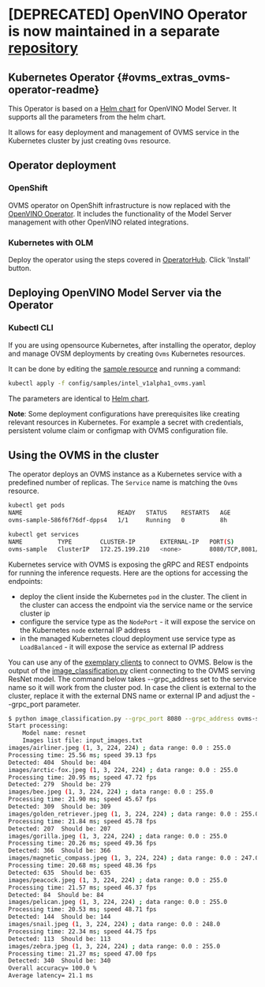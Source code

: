 # [DEPRECATED] OpenVINO Operator is now maintained in a separate [repository](https://github.com/openvinotoolkit/operator#openshift-and-kubernetes-operator)

## Kubernetes Operator {#ovms_extras_ovms-operator-readme}
This Operator is based on a [Helm chart](https://github.com/openvinotoolkit/model_server/tree/v2021.3/deploy) for OpenVINO Model Server. 
It supports all the parameters from the helm chart.

It allows for easy deployment and management of OVMS service in the Kubernetes cluster by just creating `Ovms` resource.

## Operator deployment

### OpenShift

OVMS operator on OpenShift infrastructure is now replaced with the [OpenVINO Operator](https://github.com/openvinotoolkit/model_server/blob/releases/2022/3/extras/openvino-operator-openshift).
It includes the functionality of the Model Server management with other OpenVINO related integrations.

### Kubernetes with OLM

Deploy the operator using the steps covered in [OperatorHub](https://operatorhub.io/operator/ovms-operator). Click 'Install' button.


## Deploying OpenVINO Model Server via the Operator

### Kubectl CLI

If you are using opensource Kubernetes, after installing the operator, deploy and manage OVSM deployments by creating `Ovms` Kubernetes resources.

It can be done by editing the [sample resource](https://github.com/openvinotoolkit/model_server/blob/releases/2022/3/extras/ovms-operator/config/samples/intel_v1alpha1_ovms.yaml) and running a command:

```bash
kubectl apply -f config/samples/intel_v1alpha1_ovms.yaml
```

The parameters are identical to [Helm chart](https://github.com/openvinotoolkit/operator/tree/main/helm-charts/ovms).

<b>Note</b>: Some deployment configurations have prerequisites like creating relevant resources in Kubernetes. For example a secret with credentials,
persistent volume claim or configmap with OVMS configuration file.

## Using the OVMS in the cluster

The operator deploys an OVMS instance as a Kubernetes service with a predefined number of replicas.
The `Service` name is matching the `Ovms` resource.
```bash
kubectl get pods
NAME                           READY   STATUS    RESTARTS   AGE
ovms-sample-586f6f76df-dpps4   1/1     Running   0          8h

kubectl get services
NAME          TYPE        CLUSTER-IP       EXTERNAL-IP   PORT(S)             AGE
ovms-sample   ClusterIP   172.25.199.210   <none>        8080/TCP,8081/TCP   8h
```

Kubernetes service with OVMS is exposing the gRPC and REST endpoints for running the inference requests.
Here are the options for accessing the endpoints:
- deploy the client inside the Kubernetes `pod` in the cluster. The client in the cluster can access the endpoint via the service name or the service cluster ip
- configure the service type as the `NodePort` - it will expose the service on the Kubernetes `node` external IP address
- in the managed Kubernetes cloud deployment use service type as `LoadBalanced` - it will expose the service as external IP address
  
You can use any of the [exemplary clients](../../client/python/tensorflow-serving-api/samples) to connect to OVMS. 
Below is the output of the [image_classification.py](../../demos/image_classification/python/image_classification.py) client connecting to the OVMS serving ResNet model.
The command below takes --grpc_address set to the service name so it will work from the cluster pod.
In case the client is external to the cluster, replace it with the external DNS name or external IP  and adjust the --grpc_port parameter.

```bash
$ python image_classification.py --grpc_port 8080 --grpc_address ovms-sample --input_name 0 --output_name 1463
Start processing:
	Model name: resnet
	Images list file: input_images.txt
images/airliner.jpeg (1, 3, 224, 224) ; data range: 0.0 : 255.0
Processing time: 25.56 ms; speed 39.13 fps
Detected: 404  Should be: 404
images/arctic-fox.jpeg (1, 3, 224, 224) ; data range: 0.0 : 255.0
Processing time: 20.95 ms; speed 47.72 fps
Detected: 279  Should be: 279
images/bee.jpeg (1, 3, 224, 224) ; data range: 0.0 : 255.0
Processing time: 21.90 ms; speed 45.67 fps
Detected: 309  Should be: 309
images/golden_retriever.jpeg (1, 3, 224, 224) ; data range: 0.0 : 255.0
Processing time: 21.84 ms; speed 45.78 fps
Detected: 207  Should be: 207
images/gorilla.jpeg (1, 3, 224, 224) ; data range: 0.0 : 255.0
Processing time: 20.26 ms; speed 49.36 fps
Detected: 366  Should be: 366
images/magnetic_compass.jpeg (1, 3, 224, 224) ; data range: 0.0 : 247.0
Processing time: 20.68 ms; speed 48.36 fps
Detected: 635  Should be: 635
images/peacock.jpeg (1, 3, 224, 224) ; data range: 0.0 : 255.0
Processing time: 21.57 ms; speed 46.37 fps
Detected: 84  Should be: 84
images/pelican.jpeg (1, 3, 224, 224) ; data range: 0.0 : 255.0
Processing time: 20.53 ms; speed 48.71 fps
Detected: 144  Should be: 144
images/snail.jpeg (1, 3, 224, 224) ; data range: 0.0 : 248.0
Processing time: 22.34 ms; speed 44.75 fps
Detected: 113  Should be: 113
images/zebra.jpeg (1, 3, 224, 224) ; data range: 0.0 : 255.0
Processing time: 21.27 ms; speed 47.00 fps
Detected: 340  Should be: 340
Overall accuracy= 100.0 %
Average latency= 21.1 ms
```
